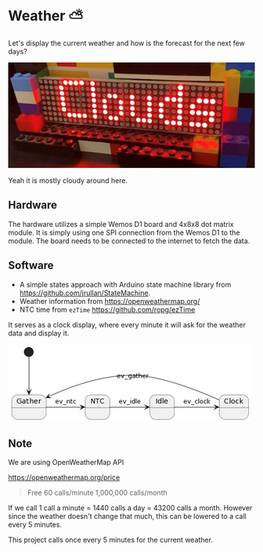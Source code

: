 # Weather ⛅
Let's display the current weather and how is the forecast for the next few days? 

![display](https://github.com/seryafarma/Weather/blob/main/display.jpg)

Yeah it is mostly cloudy around here.

## Hardware
The hardware utilizes a simple Wemos D1 board and 4x8x8 dot matrix module. It is simply using one SPI connection from the Wemos D1 to the module. The board needs to be connected to the internet to fetch the data.

## Software
* A simple states approach with Arduino state machine library from https://github.com/jrullan/StateMachine.
* Weather information from https://openweathermap.org/
* NTC time from `ezTime` https://github.com/ropg/ezTime

It serves as a clock display, where every minute it will ask for the weather data and display it.

![github_state_diagram](https://github.com/seryafarma/Weather/blob/main/state_diagram.png)

## Note
We are using OpenWeatherMap API

https://openweathermap.org/price

> Free
> 60 calls/minute
> 1,000,000 calls/month

If we call 1 call a minute = 1440 calls a day = 43200 calls a month.
However since the weather doesn't change that much, this can be lowered to a call every 5 minutes.

This project calls once every 5 minutes for the current weather.
